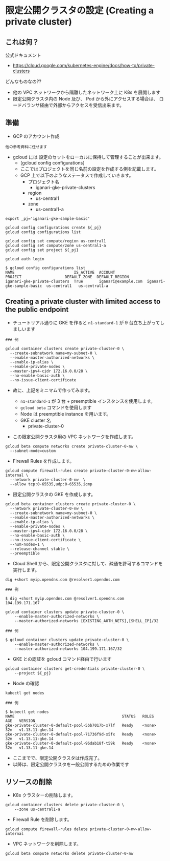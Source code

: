 # 限定公開クラスタの設定 (Creating a private cluster)

## これは何？

公式ドキュメント

+ https://cloud.google.com/kubernetes-engine/docs/how-to/private-clusters

どんなものなの??

+ 他の VPC ネットワークから隔離したネットワーク上に K8s を展開します
+ 限定公開クラスタ内の Node 及び、 Pod から外にアクセスする場合は、 ロードバランサ経由で外部からアクセスを受信出来ます。


## 準備

+ GCP のアカウント作成

```
他の参考資料に任せます
```

+ gcloud には 設定のセットをローカルに保持して管理することが出来ます。
  + [gcloud config configurations]
  + ここではプロジェクトを同じ名前の設定を作成する例を記載します。
  + GCP 上で以下のようなステータスで作成していきます。
    + プロジェクト名
      + iganari-gke-private-clusters
    + region
      + us-central1
    + zone
      + us-central1-a


```
export _pj='iganari-gke-sample-basic'

gcloud config configurations create ${_pj}
gcloud config configurations list

gcloud config set compute/region us-central1
gcloud config set compute/zone us-central1-a
gcloud config set project ${_pj}

gcloud auth login
```

```
$ gcloud config configurations list
NAME                          IS_ACTIVE  ACCOUNT                     PROJECT                   DEFAULT_ZONE  DEFAULT_REGION
iganari-gke-private-clusters  True       iganari@example.com  iganari-gke-sample-basic  us-central1   us-central1-a
```

## Creating a private cluster with limited access to the public endpoint

+ チュートリアル通りに GKE を作ると `n1-standard-1` が 9 台立ち上がってしましいます

```
### 例

gcloud container clusters create private-cluster-0 \
  --create-subnetwork name=my-subnet-0 \
  --enable-master-authorized-networks \
  --enable-ip-alias \
  --enable-private-nodes \
  --master-ipv4-cidr 172.16.0.0/28 \
  --no-enable-basic-auth \
  --no-issue-client-certificate
```

+ 故に、上記をミニマムで作ってみます。
  + `n1-standard-1` が 3 台 + preemptible インスタンスを使用します。
  + `gcloud beta` コマンドを使用します
  + Node は preemptible instance を用います。
  + GKE cluster 名 
    + private-cluster-0

+ この限定公開クラスタ用の VPC ネットワークを作成します。

```
gcloud beta compute networks create private-cluster-0-nw \
  --subnet-mode=custom
```

+ Firewall Rules を作成します。

```
gcloud compute firewall-rules create private-cluster-0-nw-allow-internal \
  --network private-cluster-0-nw  \
  --allow tcp:0-65535,udp:0-65535,icmp
```

+ 限定公開クラスタの GKE を作成します。

```
gcloud beta container clusters create private-cluster-0 \
  --network private-cluster-0-nw \
  --create-subnetwork name=my-subnet-0 \
  --enable-master-authorized-networks \
  --enable-ip-alias \
  --enable-private-nodes \
  --master-ipv4-cidr 172.16.0.0/28 \
  --no-enable-basic-auth \
  --no-issue-client-certificate \
  --num-nodes=1 \
  --release-channel stable \
  --preemptible 
```

+ Cloud Shell から、限定公開クラスタに対して、疎通を許可するコマンドを実行します。

```
dig +short myip.opendns.com @resolver1.opendns.com
```
```
### 例

$ dig +short myip.opendns.com @resolver1.opendns.com
104.199.171.167
```
```
gcloud container clusters update private-cluster-0 \
    --enable-master-authorized-networks \
    --master-authorized-networks [EXISTING_AUTH_NETS],[SHELL_IP]/32
```
```
### 例

$ gcloud container clusters update private-cluster-0 \
    --enable-master-authorized-networks \
    --master-authorized-networks 104.199.171.167/32
```

+ GKE との認証を gcloud コマンド経由で行います

```
gcloud container clusters get-credentials private-cluster-0 \
    --project ${_pj}
```

+ Node の確認

```
kubectl get nodes
```
```
### 例

$ kubectl get nodes
NAME                                               STATUS   ROLES    AGE   VERSION
gke-private-cluster-0-default-pool-5bb7017b-x7lf   Ready    <none>   32m   v1.13.11-gke.14
gke-private-cluster-0-default-pool-71736f9d-x5fx   Ready    <none>   32m   v1.13.11-gke.14
gke-private-cluster-0-default-pool-96dab18f-t59k   Ready    <none>   32m   v1.13.11-gke.14
```

+ ここまでで、限定公開クラスタは作成完了。
+ 以降は、限定公開クラスタを一般公開するための作業です


## リソースの削除

+ K8s クラスターの削除します。

```
gcloud container clusters delete private-cluster-0 \
    --zone us-central1-a
```

+ Firewall Rule を削除します。

```
gcloud compute firewall-rules delete private-cluster-0-nw-allow-internal
```

+ VPC ネットワークを削除します。

```
gcloud beta compute networks delete private-cluster-0-nw
```
